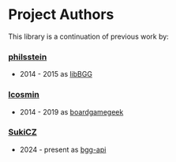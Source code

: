 Project Authors
===============

This library is a continuation of previous work by:

### [philsstein](https://github.com/philsstein/)
*  2014 - 2015 as [libBGG](https://pypi.org/project/boardgamegeek/)

### [lcosmin](https://github.com/lcosmin/)
*  2014 - 2019 as [boardgamegeek](https://pypi.org/project/boardgamegeek2/)

### [SukiCZ](https://github.com/SukiCZ/)
*  2024 - present as [bgg-api](https://pypi.org/project/bgg-api/)
